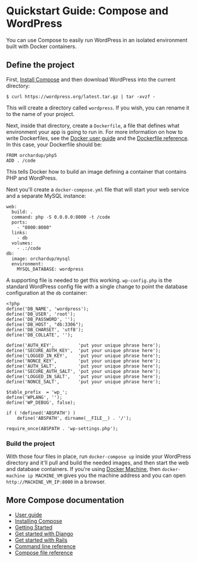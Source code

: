 <!--[metadata]>
+++
title = "Quickstart Guide: Compose and WordPress"
description = "Getting started with Compose and WordPress"
keywords = ["documentation, docs,  docker, compose, orchestration, containers"]
[menu.main]
parent="smn_workw_compose"
weight=6
+++
<![end-metadata]-->


# Quickstart Guide: Compose and WordPress

You can use Compose to easily run WordPress in an isolated environment built
with Docker containers.

## Define the project

First, [Install Compose](install.md) and then download WordPress into the
current directory:

    $ curl https://wordpress.org/latest.tar.gz | tar -xvzf -

This will create a directory called `wordpress`. If you wish, you can rename it
to the name of your project.

Next, inside that directory, create a `Dockerfile`, a file that defines what
environment your app is going to run in. For more information on how to write
Dockerfiles, see the
[Docker user guide](https://docs.docker.com/userguide/dockerimages/#building-an-image-from-a-dockerfile) and the
[Dockerfile reference](http://docs.docker.com/reference/builder/). In this case,
your Dockerfile should be:

    FROM orchardup/php5
    ADD . /code

This tells Docker how to build an image defining a container that contains PHP
and WordPress.

Next you'll create a `docker-compose.yml` file that will start your web service
and a separate MySQL instance:

    web:
      build: .
      command: php -S 0.0.0.0:8000 -t /code
      ports:
        - "8000:8000"
      links:
        - db
      volumes:
        - .:/code
    db:
      image: orchardup/mysql
      environment:
        MYSQL_DATABASE: wordpress

A supporting file is needed to get this working. `wp-config.php` is
the standard WordPress config file with a single change to point the database
configuration at the `db` container:

    <?php
    define('DB_NAME', 'wordpress');
    define('DB_USER', 'root');
    define('DB_PASSWORD', '');
    define('DB_HOST', "db:3306");
    define('DB_CHARSET', 'utf8');
    define('DB_COLLATE', '');

    define('AUTH_KEY',         'put your unique phrase here');
    define('SECURE_AUTH_KEY',  'put your unique phrase here');
    define('LOGGED_IN_KEY',    'put your unique phrase here');
    define('NONCE_KEY',        'put your unique phrase here');
    define('AUTH_SALT',        'put your unique phrase here');
    define('SECURE_AUTH_SALT', 'put your unique phrase here');
    define('LOGGED_IN_SALT',   'put your unique phrase here');
    define('NONCE_SALT',       'put your unique phrase here');

    $table_prefix  = 'wp_';
    define('WPLANG', '');
    define('WP_DEBUG', false);

    if ( !defined('ABSPATH') )
        define('ABSPATH', dirname(__FILE__) . '/');

    require_once(ABSPATH . 'wp-settings.php');

### Build the project

With those four files in place, run `docker-compose up` inside your WordPress
directory and it'll pull and build the needed images, and then start the web and
database containers. If you're using [Docker Machine](https://docs.docker.com/machine), then `docker-machine ip MACHINE_VM` gives you the machine address and you can open `http://MACHINE_VM_IP:8000` in a browser.

## More Compose documentation

- [User guide](index.md)
- [Installing Compose](install.md)
- [Getting Started](gettingstarted.md)
- [Get started with Django](django.md)
- [Get started with Rails](rails.md)
- [Command line reference](./reference/index.md)
- [Compose file reference](compose-file.md)
